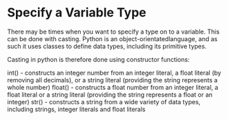 # Specify a Variable Type

There may be times when you want to specify a type on to a variable. This can be done with casting. Python is an object-orientatedlanguage, and as such it uses classes to define data types, including its primitive types.

Casting in python is therefore done using constructor functions:

int() - constructs an integer number from an integer literal, a float literal (by removing all decimals), or a string literal (providing the string represents a whole number)
float() - constructs a float number from an integer literal, a float literal or a string literal (providing the string represents a float or an integer)
str() - constructs a string from a wide variety of data types, including strings, integer literals and float literals

